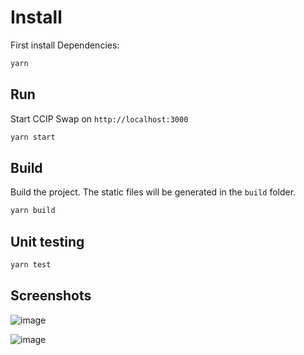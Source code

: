 # Install

First install Dependencies:

```bash
yarn
```

## Run

Start CCIP Swap on `http://localhost:3000`

```bash
yarn start
```

## Build

Build the project. The static files will be generated in the `build` folder.

```bash
yarn build
```

## Unit testing

```bash
yarn test
```

## Screenshots

![image](https://github.com/fluxlayer-io/fluxlayer-app-interface/assets/148800/588918aa-180b-45db-9c26-c3855b3ccc1a)

![image](https://github.com/fluxlayer-io/fluxlayer-app-interface/assets/148800/d7be7c2b-38fc-482c-a500-5659bfb08514)

